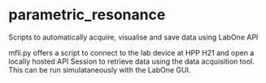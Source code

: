 # parametric_resonance
Scripts to automatically acquire, visualise and save data using LabOne API

mfli.py offers a script to connect to the lab device at HPP H21 and open a locally hosted API Session to retrieve data using the data acquisition tool. This can be run simulataneously with the LabOne GUI. 
